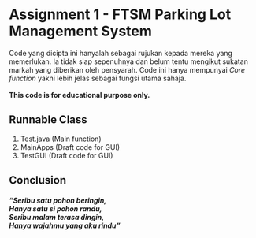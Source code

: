 # Assignment 1 - FTSM Parking Lot Management System
Code yang dicipta ini hanyalah sebagai rujukan kepada mereka yang memerlukan. Ia tidak siap sepenuhnya
dan belum tentu mengikut sukatan markah yang diberikan oleh pensyarah. Code ini hanya mempunyai _Core
function_ yakni lebih jelas sebagai fungsi utama sahaja.\
\
**This code is for educational purpose only.**

## Runnable Class
1. Test.java (Main function)
2. MainApps (Draft code for GUI)
3. TestGUI (Draft code for GUI)

## Conclusion
#### _“Seribu satu pohon beringin,<br/>Hanya satu si pohon randu,<br />Seribu malam terasa dingin,<br/>Hanya wajahmu yang aku rindu”_
